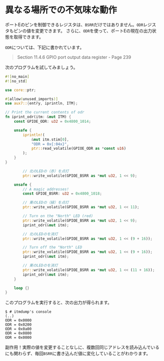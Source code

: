 <!-- # Spooky action at a distance -->

# 異なる場所での不気味な動作

<!-- 
`BSRR` is not the only register that can control the pins of Port E. The `ODR` register also lets
you change the value of the pins. Furthermore, `ODR` also lets you retrieve the current output
status of Port E.
 -->

ポートEのピンを制御できるレジスタは、`BSRR`だけではありません。`ODR`レジスタもピンの値を変更できます。
さらに、`ODR`を使って、ポートEの現在の出力状態を取得できます。

<!-- `ODR` is documented in: -->

`ODR`については、下記に書かれています。

> Section 11.4.6 GPIO port output data register - Page 239

<!-- Let's try this program: -->

次のプログラムを試してみましょう。

``` rust
#![no_main]
#![no_std]

use core::ptr;

#[allow(unused_imports)]
use aux7::{entry, iprintln, ITM};

// Print the current contents of odr
fn iprint_odr(itm: &mut ITM) {
    const GPIOE_ODR: u32 = 0x4800_1014;

    unsafe {
        iprintln!(
            &mut itm.stim[0],
            "ODR = 0x{:04x}",
            ptr::read_volatile(GPIOE_ODR as *const u16)
        );
    }
}

        // 北のLEDの（赤）を点灯
        ptr::write_volatile(GPIOE_BSRR as *mut u32, 1 << 9);

    unsafe {
        // A magic addresses!
        const GPIOE_BSRR: u32 = 0x4800_1018;

        // 東のLEDの（緑）を点灯
        ptr::write_volatile(GPIOE_BSRR as *mut u32, 1 << 11);

        // Turn on the "North" LED (red)
        ptr::write_volatile(GPIOE_BSRR as *mut u32, 1 << 9);
        iprint_odr(&mut itm);

        // 北のLEDのを消灯
        ptr::write_volatile(GPIOE_BSRR as *mut u32, 1 << (9 + 16));

        // Turn off the "North" LED
        ptr::write_volatile(GPIOE_BSRR as *mut u32, 1 << (9 + 16));
        iprint_odr(&mut itm);

        // 東のLEDのを消灯
        ptr::write_volatile(GPIOE_BSRR as *mut u32, 1 << (11 + 16));
        iprint_odr(&mut itm);
    }

    loop {}
}
```

<!-- If you run this program, you'll see: -->

このプログラムを実行すると、次の出力が得られます。

``` console
$ # itmdump's console
(..)
ODR = 0x0000
ODR = 0x0200
ODR = 0x0a00
ODR = 0x0800
ODR = 0x0000
```

<!-- 
Side effects! Although we are reading the same address multiple times without actually modifying it,
we still see its value change every time `BSRR` is written to.
 -->

副作用！実際の値を変更することなしに、複数回同じアドレスを読み込んでいるにも関わらず、毎回`BSRR`に書き込んだ値に変化していることがわかります。
